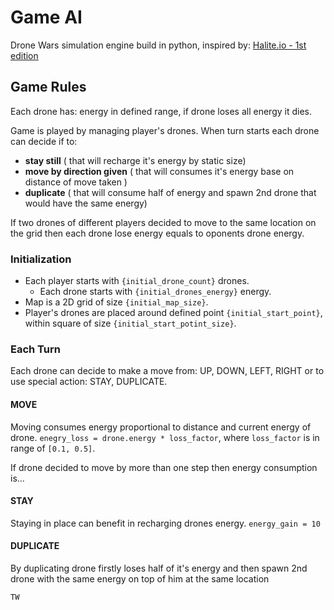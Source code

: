 # Game AI
Drone Wars simulation engine build in python, inspired by: [Halite.io - 1st edition](https://2016.halite.io/index.html)

## Game Rules
Each drone has: energy in defined range, if drone loses all energy it dies.

Game is played by managing player's drones. When turn starts each drone can decide if to:

* **stay still** ( that will recharge it's energy by static size)
* **move by direction given** ( that will consumes it's energy base on distance of move taken )
* **duplicate** ( that will consume half of energy and spawn 2nd drone that would have the same energy)

If two drones of different players decided to move to the same location on the grid then each drone lose energy equals to oponents drone energy.

### Initialization
* Each player starts with `{initial_drone_count}` drones.
    * Each drone starts with `{initial_drones_energy}` energy.
* Map is a 2D grid of size `{initial_map_size}`.
* Player's drones are placed around defined point `{initial_start_point}`, within square of size `{initial_start_potint_size}`.

### Each Turn 
Each drone can decide to make a move from: UP, DOWN, LEFT, RIGHT or to use special action: STAY, DUPLICATE.

#### MOVE 
Moving consumes energy proportional to distance and current energy of drone. `enegry_loss = drone.energy * loss_factor`, where `loss_factor` is in range of `[0.1, 0.5]`. 

If drone decided to move by more than one step then energy consumption is...

#### STAY
Staying in place can benefit in recharging drones energy. `energy_gain = 10`

#### DUPLICATE
By duplicating drone firstly loses half of it's energy and then spawn 2nd drone with the same energy on top of him at the same location

    TW